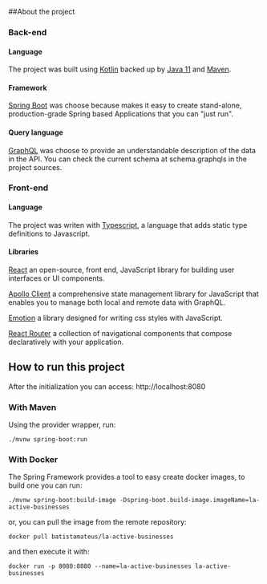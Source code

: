 ##About the project

### Back-end

#### Language
The project was built using [Kotlin](https://kotlinlang.org/) backed up by [Java 11](https://openjdk.java.net/projects/jdk/11/) 
and [Maven](https://maven.apache.org/).

#### Framework

[Spring Boot](https://spring.io/projects/spring-boot) was choose because makes it easy to create stand-alone, production-grade Spring based Applications that you can "just run".

#### Query language

[GraphQL](https://graphql.org/) was choose to provide an understandable description of the data in the API. 
You can check the current schema at schema.graphqls in the project sources.

### Front-end

#### Language
The project was writen with [Typescript](https://www.typescriptlang.org/), a language that adds static type definitions to Javascript.

#### Libraries
[React](http://reactjs.org) an open-source, front end, JavaScript library for building user interfaces or UI components.

[Apollo Client](https://www.apollographql.com/docs/react/) a comprehensive state management library for JavaScript that enables you to manage both local and remote data with GraphQL.

[Emotion](https://emotion.sh/docs/introduction) a library designed for writing css styles with JavaScript.

[React Router](https://reactrouter.com/) a collection of navigational components that compose declaratively with your application.

## How to run this project

After the initialization you can access: http://localhost:8080

### With Maven

Using the provider wrapper, run:

```
./mvnw spring-boot:run
```

### With Docker

The Spring Framework provides a tool to easy create docker images, to build one you can run: 
```
./mvnw spring-boot:build-image -Dspring-boot.build-image.imageName=la-active-businesses
```
or, you can pull the image from the remote repository:
```
docker pull batistamateus/la-active-businesses
```
and then execute it with: 
```
docker run -p 8080:8080 --name=la-active-businesses la-active-businesses
```



